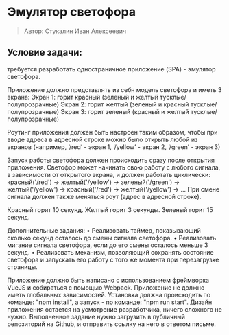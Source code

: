 # Эмулятор светофора

> Автор: Стукалин Иван Алексеевич

## Условие задачи:

требуется разработать одностраничное приложение (SPA) - эмулятор светофора.

Приложение должно представлять из себя модель светофора и иметь 3 экрана:
Экран 1: горит красный (зеленый и желтый тусклые/полупрозрачные)
Экран 2: горит желтый (зеленый и красный тусклые/полупрозрачные)
Экран 3: горит зеленый (красный и желтый тусклые/полупрозрачные)

Роутинг приложения должен быть настроен таким образом, чтобы при вводе адреса в адресной строке можно было открыть любой из экранов
(например,
‘/red’ - экран 1,
‘/yellow’ - экран 2,
‘/green’ - экран 3)

Запуск работы светофора должен происходить сразу после открытия приложения.
Светофор может начинать свою работу с любого сигнала, в зависимости от открытого экрана, и должен работать циклически: красный('/red') -> желтый('/yellow') -> зеленый('/green') -> желтый('/yellow') -> красный('/red') -> желтый('/yellow') -> ...
При смене сигнала должен также меняться роут (адрес в адресной строке).

Красный горит 10 секунд.
Желтый горит 3 секунды.
Зеленый горит 15 секунд.

Дополнительные задания:
    • Реализовать таймер, показывающий сколько секунд осталось до смены сигнала светофора.
    • Реализовать мигание сигнала светофора, если до его смены осталось меньше 3 секунд.
    • Реализовать механизм, позволяющий сохранять состояние светофора и запускать его работу с того же момента при перезагрузке страницы.


Приложение должно быть написано с использованием фреймворка VueJS и собираться с помощью Webpack.
Приложение не должно иметь глобальных зависимостей.
Установка должна происходить по команде: "npm install", а запуск - по команде: "npm run start".
Дизайн приложения остается на усмотрение разработчика, ничего сложного не нужно.
Выполненное задание нужно загрузить в публичный репозиторий на Github, и отправить ссылку на него в ответом письме.